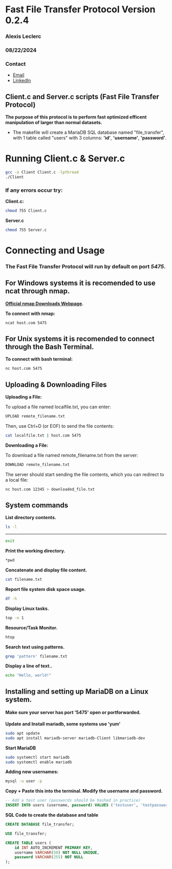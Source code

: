 # Fast File Transfer Protocol Version 0.2.4
### Alexis Leclerc 
### 08/22/2024
### Contact
* [Email](mailto:alexisglleclerc@gmail.com)
* [LinkedIn](https://www.linkedin.com/in/alexis-gl-leclerc/)

## Client.c and Server.c scripts (Fast File Transfer Protocol)

**The purpose of this protocol is to perform fast optimized efficent manipulation of larger than normal datasets.**
* The makefile will create a MariaDB SQL database named "file_transfer", with 1 table called "users" with 3 columns: **'id'**, **'username'**, **'password'**.

# Running Client.c & Server.c
```bash
gcc -o Client Client.c -lpthread
./Client
```
### If any errors occur try:
**Client.c:**
```bash
chmod 755 Client.c
```
**Server.c**
```bash
chmod 755 Server.c
```
# Connecting and Usage

### The Fast File Transfer Protocol will run by default on port *5475*.

## For Windows systems it is recomended to use ncat through nmap. 
**[Official nmap Downloads Webpage](https://nmap.org/download#windows).**

**To connect with nmap:**
```bash
ncat host.com 5475
```

## For Unix systems it is recomended to connect through the Bash Terminal.

**To connect with bash terminal:**
```bash
nc host.com 5475
```

## Uploading & Downloading Files

**Uploading a File:**

To upload a file named localfile.txt, you can enter:
```bash
UPLOAD remote_filename.txt
```

Then, use Ctrl+D (or EOF) to send the file contents:
```bash
cat localfile.txt | host.com 5475
```
**Downloading a File:**

To download a file named remote_filename.txt from the server:
```bash
DOWNLOAD remote_filename.txt
```

The server should start sending the file contents, which you can redirect to a local file:
```bash
nc host.com 12345 > downloaded_file.txt
```

## System commands

**List directory contents.**
```bash
ls -l
```

****
```bash
exit
```

**Print the working directory.**
```bash
*pwd
```

**Concatenate and display file content.**
```bash
cat filename.txt
```

**Report file system disk space usage.**
```bash
df -h
```


**Display Linux tasks.**
```bash
top -n 1
```

**Resource/Task Monitor.**
```bash
htop
```

**Search text using patterns.**
```bash
grep 'pattern' filename.txt
```

**Display a line of text..**
```bash
echo "Hello, world!"
```

## Installing and setting up MariaDB on a Linux system.

#### Make sure your server has port '5475' open or portforwarded.

**Update and Install mariadb, some systems use 'yum'**
```bash
sudo apt update
sudo apt install mariadb-server mariadb-Client libmariadb-dev
```

**Start MariaDB**
```bash
sudo systemctl start mariadb
sudo systemctl enable mariadb
```

**Adding new usernames:**
```bash
mysql -u user -p
```

**Copy + Paste this into the terminal. Modify the username and password.**
```sql
-- Add a test user (passwords should be hashed in practice)
INSERT INTO users (username, password) VALUES ('testuser', 'testpassword');
```

**SQL Code to create the database and table**
```sql
CREATE DATABASE file_transfer;

USE file_transfer;

CREATE TABLE users (
    id INT AUTO_INCREMENT PRIMARY KEY,
    username VARCHAR(50) NOT NULL UNIQUE,
    password VARCHAR(255) NOT NULL
);
